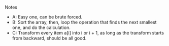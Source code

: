 Notes

* A: Easy one, can be brute forced.
* B: Sort the array, then, loop the operation that finds the next smallest one, and do the calculation.
* C: Transform every item a[i] into i or i + 1, as long as the transform starts from backward, should be all good.